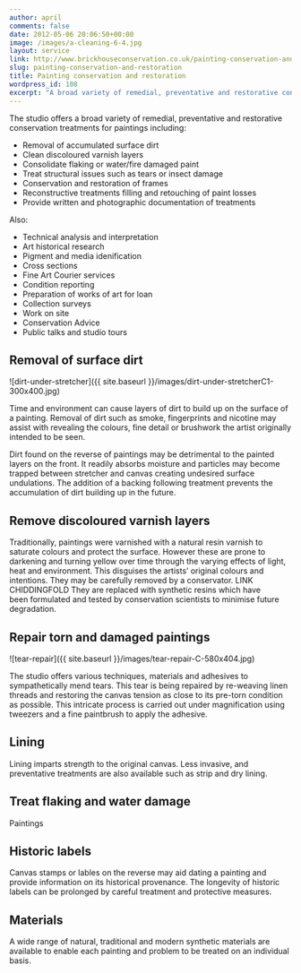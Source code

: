 ```yaml
---
author: april
comments: false
date: 2012-05-06 20:06:50+00:00
image: /images/a-cleaning-6-4.jpg
layout: service
link: http://www.brickhouseconservation.co.uk/painting-conservation-and-restoration/
slug: painting-conservation-and-restoration
title: Painting conservation and restoration
wordpress_id: 108
excerpt: "A broad variety of remedial, preventative and restorative conservation treatments for paintings"
---
```


The studio offers a broad variety of remedial, preventative and restorative conservation treatments for paintings including:

* Removal of accumulated surface dirt
* Clean discoloured varnish layers
* Consolidate flaking or water/fire damaged paint
* Treat structural issues such as tears or insect damage
* Conservation and restoration of frames
* Reconstructive treatments filling and retouching of paint losses
* Provide written and photographic documentation of treatments

Also:	

* Technical analysis and interpretation
* Art historical research
* Pigment and media idenification
* Cross sections
* Fine Art Courier services
* Condition reporting
* Preparation of works of art for loan
* Collection surveys
* Work on site
* Conservation Advice
* Public talks and studio tours

## Removal of surface dirt
![dirt-under-stretcher]({{ site.baseurl }}/images/dirt-under-stretcherC1-300x400.jpg)

Time and environment can cause layers of dirt to build up on the surface of a painting. Removal of dirt such as smoke, fingerprints and nicotine may assist with revealing the colours, fine detail or brushwork the artist originally intended to be seen.

Dirt found on the reverse of paintings may be detrimental to the painted layers on the front. It readily absorbs moisture and particles may become trapped between stretcher and canvas creating undesired surface undulations. The addition of a backing following treatment prevents the accumulation of dirt building up in the future.

## Remove discoloured varnish layers
Traditionally, paintings were varnished with a natural resin varnish to saturate colours and protect the surface. However these are prone to darkening and turning yellow over time through the varying effects of light, heat and environment. This disguises the artists’ original colours and intentions. They may be carefully removed by a conservator. LINK CHIDDINGFOLD They are replaced with synthetic resins which have been formulated and tested by conservation scientists to minimise future degradation.

## Repair torn and damaged paintings

![tear-repair]({{ site.baseurl }}/images/tear-repair-C-580x404.jpg)

The studio offers various techniques, materials and adhesives to sympathetically mend tears. This tear is being repaired by re-weaving linen threads and restoring the canvas tension as close to its pre-torn condition as possible. This intricate process is carried out under magnification using tweezers and a fine paintbrush to apply the adhesive.

## Lining
Lining imparts strength to the original canvas. Less invasive, and preventative treatments are also available such as strip and dry lining.

## Treat flaking and water damage
Paintings

## Historic labels
Canvas stamps or lables on the reverse may aid dating a painting and provide information on its historical provenance. The longevity of historic labels can be prolonged by careful treatment and protective measures.

## Materials
A wide range of natural, traditional and modern synthetic materials are available to enable each painting and problem to be treated on an individual basis.
